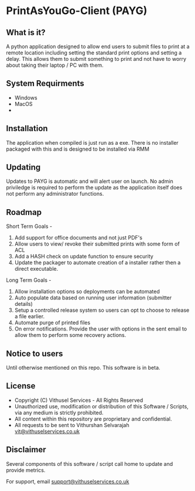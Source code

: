# PrintAsYouGo-Client (PAYG)

## What is it? 

A python application designed to allow end users to submit files to print at a remote location including setting the standard print options and setting a delay. This allows them to submit something to print and not have to worry about taking their laptop / PC with them. 

## System Requirments
- Windows
- MacOS
- 
## Installation
The application when compiled is just run as a exe. There is no installer packaged with this and is designed to be installed via RMM
   
## Updating

Updates to PAYG is automatic and will alert user on launch. No admin priviledge is required to perform the update as the application itself does not perform any administrator functions. 

## Roadmap
Short Term Goals - 
1. Add support for office documents and not just PDF's
2. Allow users to view/ revoke their submitted prints with some form of ACL
3. Add a HASH check on update function to ensure security
4. Update the packager to automate creation of a installer rather then a direct executable. 

Long Term Goals - 
1. Allow installation options so deployments can be automated
2. Auto populate data based on running user information (submitter details)
3. Setup a controlled release system so users can opt to choose to release a file earlier.
4. Automate purge of printed files
5. On error notifications. Provide the user with options in the sent email to allow them to perform some recovery actions.

## Notice to users
Until otherwise mentioned on this repo. This software is in beta. 

## License

* Copyright (C) Vithusel Services - All Rights Reserved
* Unauthorized use, modification or distribution of this Software / Scripts, via any medium is strictly prohibited. 
* All content within this repository are proprietary and confidential. 
* All requests to be sent to Vithurshan Selvarajah <vit@vithuselservices.co.uk>


## Disclaimer

Several components of this software / script call home to update and provide metrics.

For support, email support@vithuselservices.co.uk
